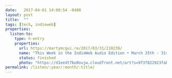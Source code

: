 ```yaml
---
date:   2017-04-01 14:00:54 -0400
layout: post
title:  ""
tags: [tech, indieweb]
properties:
  listen-to:
    type: h-entry
    properties:
      url: https://martymcgui.re/2017/03/31/210239/
      name: "This Week in the IndieWeb Audio Edition • March 25th - 31st, 2017"
      status: finished
      photo: "https://d1eedt7bo0oujw.cloudfront.net/art?s=9f3f822923fabf65acf599492aa338c41b4ad26f8b3886af1056a78330abee36&w=840&u=https%3A%2F%2Fimages1-focus-opensocial.googleusercontent.com%2Fgadgets%2Fproxy%3Fcontainer%3Dfocus%26refresh%3D2592000%26resize_w%3D1440%26resize_h%3D1440%26url%3Dhttps%3A%2F%2Fhuffduffer.com%2Fimages%2Fpodcast.jpg"
permalink: /listen/:year/:month/:title/
---
```

